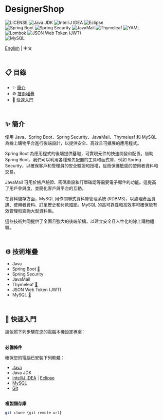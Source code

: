 # DesignerShop

![LICENSE](https://img.shields.io/badge/license-MIT-blue)
![Java JDK](https://img.shields.io/badge/Java%20JDK-17.0.11-blue)
![IntelliJ IDEA](https://img.shields.io/badge/IntelliJ%20IDEA-blue)
![Eclipse](https://img.shields.io/badge/Eclipse-blue)  
![Spring Boot](https://img.shields.io/badge/Spring%20Boot-3.3.1-orange)
![Spring Security](https://img.shields.io/badge/Spring%20Security-orange)
![JavaMail](https://img.shields.io/badge/JavaMail-orange)
![Thymeleaf](https://img.shields.io/badge/Thymeleaf-orange)
![YAML](https://img.shields.io/badge/YAML-orange)
![Lombok](https://img.shields.io/badge/Lombok-1.18.32-orange)
![JSON Web Token (JWT)](https://img.shields.io/badge/JSON%20Web%20Token%20(JWT)-0.12.6-orange)  
![MySQL](https://img.shields.io/badge/MySQL-8.0.33-green)

[English](./README.md) | 中文

## <br/> 📋 目錄

- ✨ [簡介](#introduction)
- ⚙️ [技術堆疊](#tech-stack)
- 🚀 [快速入門](#quick-start)

## <br/> <a name="introduction">✨ 簡介</a>

使用 Java、Spring Boot、Spring Security、JavaMail、Thymeleaf 和 MySQL 為線上購物平台進行後端設計，以提供安全、高效且可擴展的應用程式。

Spring Boot 為應用程式的後端提供基礎，可實現元件的快速開發和配置。借助 Spring Boot，我們可以利用各種預先配置的工具和函式庫，例如 Spring Security，以確保客戶和管理員的安全驗證和授權，從而保護敏感的使用者資料和交易。

JavaMail 可用於帳戶驗證、密碼重設和訂單確認等需要電子郵件的功能。這提高了用戶參與度，並簡化客戶與平台的互動。

在資料儲存方面，MySQL 用作關聯式資料庫管理系統 (RDBMS)，以處理產品資訊、使用者資料、訂單歷史和付款細節。MySQL 的高可靠性和高效率可確保能有效管理和查詢大型資料集。

這些技術共同提供了全面且強大的後端架構，以建立安全且人性化的線上購物體驗。

## <br/> <a name="tech-stack">⚙️ 技術堆疊</a>

- Java
- Spring Boot [📄](https://spring.io/projects/spring-boot) 
- Spring Security
- JavaMail
- Thymeleaf [📄](https://www.thymeleaf.org/)
- JSON Web Token (JWT)
- MySQL [📄](https://www.mysql.com/)

## <br/> <a name="quick-start">🚀 快速入門</a>

請依照下列步驟在您的電腦本機設定專案：

<br/>**必備條件**

確保您的電腦已安裝下列軟體：

- [Java](https://www.java.com/zh-TW/download/)
- Java JDK
- [IntelliJ IDEA](https://www.jetbrains.com/idea/download/) | [Eclipse](https://www.eclipse.org/downloads/)
- [MySQL](https://www.mysql.com/downloads/)
- [Git](https://git-scm.com/)

<br/>**複製儲存庫**

```bash
git clone {git remote url}
```
